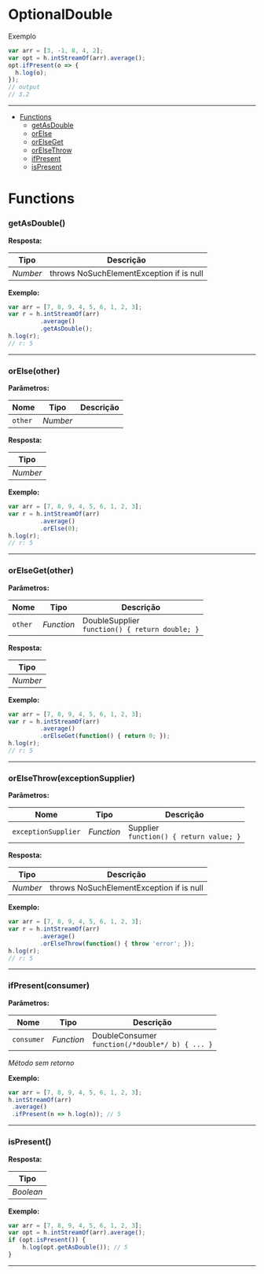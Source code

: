 # OptionalDouble

Exemplo
```javascript
var arr = [3, -1, 8, 4, 2];
var opt = h.intStreamOf(arr).average();
opt.ifPresent(o => {
  h.log(o);
});
// output
// 3.2
```

---

- [Functions](#functions)
  - [getAsDouble](#getasdouble)
  - [orElse](#orelseother)
  - [orElseGet](#orelsegetother)
  - [orElseThrow](#orelsethrowexceptionsupplier)
  - [ifPresent](#ifpresentconsumer)
  - [isPresent](#ispresent)


# Functions 
### getAsDouble()




**Resposta:**

| Tipo  | Descrição |
| :---: | ------------|
| _Number_ | throws NoSuchElementException if is null |


**Exemplo:**

```javascript
var arr = [7, 8, 9, 4, 5, 6, 1, 2, 3];
var r = h.intStreamOf(arr)
         .average()
         .getAsDouble();
h.log(r);
// r: 5
```

---


### orElse(other)


**Parâmetros:**

| Nome | Tipo  | Descrição |
| ---- | :---: | ------------|
| `other` | _Number_ |  |


**Resposta:**

| Tipo  |
| :---: |
| _Number_ | 


**Exemplo:**

```javascript
var arr = [7, 8, 9, 4, 5, 6, 1, 2, 3];
var r = h.intStreamOf(arr)
         .average()
         .orElse(0);
h.log(r);
// r: 5
```

---


### orElseGet(other)


**Parâmetros:**

| Nome | Tipo  | Descrição |
| ---- | :---: | ------------|
| `other` | _Function_ | DoubleSupplier<br>`function() { return double; }` |


**Resposta:**

| Tipo  |
| :---: |
| _Number_ | 


**Exemplo:**

```javascript
var arr = [7, 8, 9, 4, 5, 6, 1, 2, 3];
var r = h.intStreamOf(arr)
         .average()
         .orElseGet(function() { return 0; });
h.log(r);
// r: 5
```

---


### orElseThrow(exceptionSupplier)


**Parâmetros:**

| Nome | Tipo  | Descrição |
| ---- | :---: | ------------|
| `exceptionSupplier` | _Function_ | Supplier<br>`function() { return value; }` |


**Resposta:**

| Tipo  | Descrição |
| :---: | ------------|
| _Number_ | throws NoSuchElementException if is null |


**Exemplo:**

```javascript
var arr = [7, 8, 9, 4, 5, 6, 1, 2, 3];
var r = h.intStreamOf(arr)
         .average()
         .orElseThrow(function() { throw 'error'; });
h.log(r);
// r: 5
```

---


### ifPresent(consumer)


**Parâmetros:**

| Nome | Tipo  | Descrição |
| ---- | :---: | ------------|
| `consumer` | _Function_ | DoubleConsumer<br>`function(/*double*/ b) { ... }` |


_Método sem retorno_

**Exemplo:**

```javascript
var arr = [7, 8, 9, 4, 5, 6, 1, 2, 3];
h.intStreamOf(arr)
 .average()
 .ifPresent(n => h.log(n)); // 5
```

---


### isPresent()




**Resposta:**

| Tipo  |
| :---: |
| _Boolean_ | 


**Exemplo:**

```javascript
var arr = [7, 8, 9, 4, 5, 6, 1, 2, 3];
var opt = h.intStreamOf(arr).average();
if (opt.isPresent()) {
    h.log(opt.getAsDouble()); // 5
}
```

---

